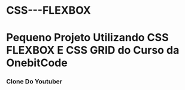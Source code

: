# CSS---FLEXBOX

<h1> Pequeno Projeto Utilizando CSS FLEXBOX E CSS GRID do Curso da OnebitCode</h1>

<h3>Clone Do Youtuber</h3>

